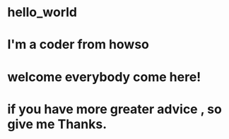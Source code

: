 # hello_world 
# I'm a coder from howso
# welcome everybody come here!
# if you have more greater advice , so give me Thanks.
